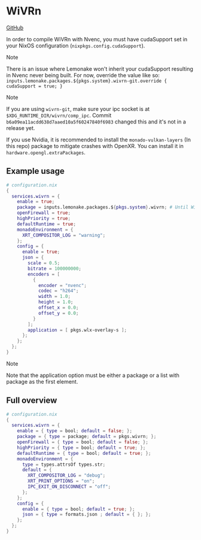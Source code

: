# WiVRn
[GitHub](https://github.com/Meumeu/WiVRn)

In order to compile WiVRn with Nvenc, you must have cudaSupport set in your NixOS configuration (`nixpkgs.config.cudaSupport`).

>[!NOTE]
> There is an issue where Lemonake won't inherit your cudaSupport resulting in Nvenc never being built. For now, override the value like so: `inputs.lemonake.packages.${pkgs.system}.wivrn-git.override { cudaSupport = true; }`

>[!NOTE]
> If you are using `wivrn-git`, make sure your ipc socket is at `$XDG_RUNTIME_DIR/wivrn/comp_ipc`. Commit `b6a09ea11acdd638d7aaed10a5f60247840f6983` changed this and it's not in a release yet.

If you use Nvidia, it is recommended to install the `monado-vulkan-layers` (In this repo) package to mitigate crashes with OpenXR.
You can install it in `hardware.opengl.extraPackages`.

## Example usage
```nix
# configuration.nix
{
  services.wivrn = {
    enable = true;
    package = inputs.lemonake.packages.${pkgs.system}.wivrn; # Until WiVRn gets merged.
    openFirewall = true;
    highPriority = true;
    defaultRuntime = true;
    monadoEnvironment = {
      XRT_COMPOSITOR_LOG = "warning";
    };
    config = {
      enable = true;
      json = {
        scale = 0.5;
        bitrate = 100000000;
        encoders = [
          {
            encoder = "nvenc";
            codec = "h264";
            width = 1.0;
            height = 1.0;
            offset_x = 0.0;
            offset_y = 0.0;
          }
        ];
        application = [ pkgs.wlx-overlay-s ];
      };
    };
  };
}
```
> [!NOTE]
> Note that the application option must be either a package or a list with package as the first element.

## Full overview
```nix
# configuration.nix
{
  services.wivrn = {
    enable = { type = bool; default = false; };
    package = { type = package; default = pkgs.wivrn; };
    openFirewall = { type = bool; default = false; };
    highPriority = { type = bool; default = true; };
    defaultRuntime = { type = bool; default = true; };
    monadoEnvironment = {
      type = types.attrsOf types.str;
      default = {
        XRT_COMPOSITOR_LOG = "debug";
        XRT_PRINT_OPTIONS = "on";
        IPC_EXIT_ON_DISCONNECT = "off";
      };
    };
    config = {
      enable = { type = bool; default = true; };
      json = { type = formats.json ; default = { }; };
    };
  };
}
```

